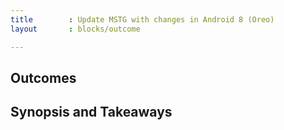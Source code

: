 ```yaml
---
title        : Update MSTG with changes in Android 8 (Oreo)
layout       : blocks/outcome

---
```



## Outcomes



## Synopsis and Takeaways

